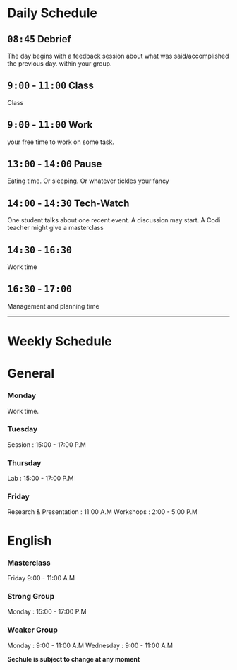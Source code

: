 # Daily Schedule

## <kbd>08:45</kbd> Debrief

The day begins with a feedback session about what was said/accomplished the  previous day. within your group.

## <kbd>9:00</kbd> - <kbd>11:00</kbd> Class

Class

## <kbd>9:00</kbd> - <kbd>11:00</kbd> Work

your free time to work on some task.

## <kbd>13:00</kbd> - <kbd>14:00</kbd> Pause

Eating time. Or sleeping. Or whatever tickles your fancy

## <kbd>14:00</kbd> - <kbd>14:30</kbd> Tech-Watch

One student talks about one recent event. A discussion may start. A Codi teacher might give a masterclass

## <kbd>14:30</kbd> - <kbd>16:30</kbd> 

Work time

## <kbd>16:30</kbd> - <kbd>17:00</kbd> 

Management and planning time

--------------------------------------

# Weekly Schedule

# General
### Monday
Work time.

### Tuesday
Session : 15:00 - 17:00 P.M

### Thursday 
Lab : 15:00 - 17:00 P.M

### Friday
Research & Presentation : 11:00 A.M
Workshops : 2:00 - 5:00 P.M

# English 
### Masterclass
Friday 9:00 - 11:00 A.M
### Strong Group
Monday : 15:00 - 17:00 P.M
### Weaker Group
Monday : 9:00 - 11:00 A.M
Wednesday : 9:00 - 11:00 A.M


**Sechule is subject to change at any moment**